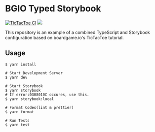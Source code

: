 # BGIO Typed Storybook

[![TicTacToe CI](https://github.com/kokuyouwind/bgio-typed-storybook/actions/workflows/tictactoe_ci.yml/badge.svg)](https://github.com/kokuyouwind/bgio-typed-storybook/actions/workflows/tictactoe_ci.yml)
[![](https://raw.githubusercontent.com/storybookjs/brand/master/badge/badge-storybook.svg)](https://main--638fd3bf1574c1214b46e940.chromatic.com/)

This repository is an example of a combined TypeScript and Storybook configuration based on boardgame.io's TicTacToe tutorial.

## Usage

```
$ yarn install

# Start Development Server
$ yarn dev

# Start Storybook
$ yarn storybook
# If error:0308010C occures, use this.
$ yarn storybook:local

# Format Codes(lint & prettier)
$ yarn format

# Run Tests
$ yarn test
```
